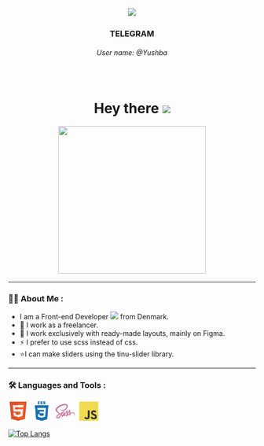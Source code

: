 <div id="header" align="center">
  <img src="https://media.giphy.com/media/5eLDrEaRGHegx2FeF2/giphy.gif?cid=790b7611s1ofrfqknmz5tavnuhq86kp3qv8btg8sg26m89r6&ep=v1_stickers_search&rid=giphy.gif&ct=s" width="200"/>

  <div id="badges">

  <h3>TELEGRAM </h3>
  <h6> User name: @Yushba </h6>

  <img src="https://komarev.com/ghpvc/?username=Yushba&style=flat-square&color=blueviolet" alt=""/>
</div>

  <h1>
    Hey there
    <img src="https://media.giphy.com/media/hvRJCLFzcasrR4ia7z/giphy.gif" width="30px"/>
  </h1>
  
  <div align="center">
      <img src="https://i.giphy.com/media/v1.Y2lkPTc5MGI3NjExYWR5aTJ3aDdtNDJ5YjB6OWRxbTk0bWY4aWhqdzJndGR4bnpxdGxrOCZlcD12MV9pbnRlcm5hbF9naWZfYnlfaWQmY3Q9cw/zbMRZx113HKBkeCwrm/giphy.gif" width="300" height="300"/>
  </div>
  
</div>

---
  ### :woman_technologist: About Me :

  - I am a Front-end Developer <img src="https://media.giphy.com/media/WUlplcMpOCEmTGBtBW/giphy.gif" width="30"> from Denmark.
  - :telescope: I work as a freelancer.
  - :seedling: I work exclusively with ready-made layouts, mainly on Figma.
  - :zap: I prefer to use scss instead of css.
  - ⭐I can make sliders using the tinu-slider library.


---
 ### :hammer_and_wrench: Languages and Tools :

<div>
  <img src="https://github.com/devicons/devicon/blob/master/icons/html5/html5-original.svg" title="HTML5" alt="HTML" width="40" height="40"/>&nbsp;
  <img src="https://github.com/devicons/devicon/blob/master/icons/css3/css3-plain-wordmark.svg"  title="CSS3" alt="CSS" width="40" height="40"/>&nbsp;
  <img src="https://raw.githubusercontent.com/devicons/devicon/master/icons/sass/sass-original.svg"  title="SCSS" alt="SCSS" width="40" height="40"/>&nbsp;
  <img src="https://github.com/devicons/devicon/blob/master/icons/javascript/javascript-original.svg" title="JavaScript" alt="JavaScript" width="40" height="40"/>&nbsp;
</div>

[![Top Langs](https://github-readme-stats.vercel.app/api/top-langs/?username=Yushba&layout=compact&theme=vision-friendly-dark)](https://github.com/anuraghazra/github-readme-stats)

